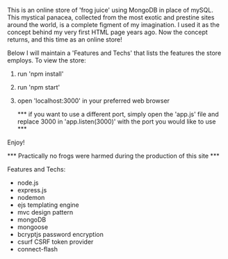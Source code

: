 This is an online store of 'frog juice' using MongoDB in place of mySQL. This mystical panacea, collected from the most exotic and prestine sites around the world, is a complete figment of my imagination. I used it as the concept behind my very first HTML page years ago.  Now the concept returns, and this time as an online store!  

Below I will maintain a 'Features and Techs' that lists the features the store employs.
To view the store:


1. run 'npm install'
2. run 'npm start'
3. open 'localhost:3000' in your preferred web browser
      
      *** if you want to use a different port, 
      simply open the 'app.js' file and replace 
      3000 in 'app.listen(3000)' with the 
      port you would like to use ***

Enjoy!


*** Practically no frogs were harmed during the production of this site ***


Features and Techs:

* node.js
* express.js
* nodemon
* ejs templating engine
* mvc design pattern
* mongoDB
* mongoose
* bcryptjs password encryption 
* csurf CSRF token provider
* connect-flash